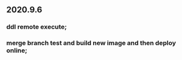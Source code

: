 ## 2020.9.6
### ddl remote execute;
### merge branch test and build new image and then deploy online;